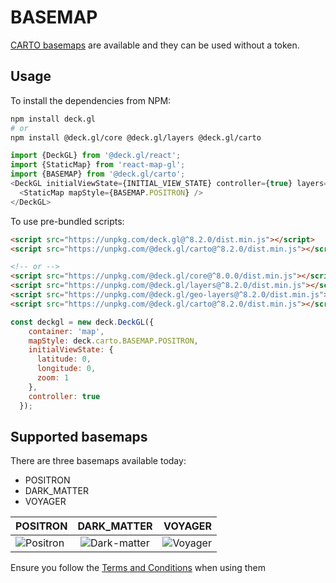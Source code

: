 # BASEMAP

[CARTO basemaps](https://carto.com/basemaps/) are available and they can be used without a token.

## Usage

To install the dependencies from NPM:

```bash
npm install deck.gl
# or
npm install @deck.gl/core @deck.gl/layers @deck.gl/carto
```

```js
import {DeckGL} from '@deck.gl/react';
import {StaticMap} from 'react-map-gl';
import {BASEMAP} from '@deck.gl/carto';
<DeckGL initialViewState={INITIAL_VIEW_STATE} controller={true} layers={layers}>
  <StaticMap mapStyle={BASEMAP.POSITRON} />
</DeckGL>
```

To use pre-bundled scripts:

```html
<script src="https://unpkg.com/deck.gl@^8.2.0/dist.min.js"></script>
<script src="https://unpkg.com/@deck.gl/carto@^8.2.0/dist.min.js"></script>

<!-- or -->
<script src="https://unpkg.com/@deck.gl/core@^8.0.0/dist.min.js"></script>
<script src="https://unpkg.com/@deck.gl/layers@^8.2.0/dist.min.js"></script>
<script src="https://unpkg.com/@deck.gl/geo-layers@^8.2.0/dist.min.js"></script>
<script src="https://unpkg.com/@deck.gl/carto@^8.2.0/dist.min.js"></script>
```

```js
const deckgl = new deck.DeckGL({
    container: 'map',
    mapStyle: deck.carto.BASEMAP.POSITRON,
    initialViewState: {
      latitude: 0,
      longitude: 0,
      zoom: 1
    },
    controller: true
  });
```

## Supported basemaps

There are three basemaps available today:

* POSITRON
* DARK_MATTER
* VOYAGER

| POSITRON        | DARK_MATTER           | VOYAGER  |
| --------------- |:---------------------:| --------:|
|![Positron](https://carto.com/help/images/building-maps/basemaps/positron_labels.png "Positron") | ![Dark-matter](https://carto.com/help/images/building-maps/basemaps/dark_labels.png "Dark-matter") | ![Voyager](https://carto.com/help/images/building-maps/basemaps/voyager_labels.png "Voyager") 

Ensure you follow the [Terms and Conditions](https://drive.google.com/file/d/0B3OBExqwT6KJNHp3U3VUamx6U1U/view) when using them


